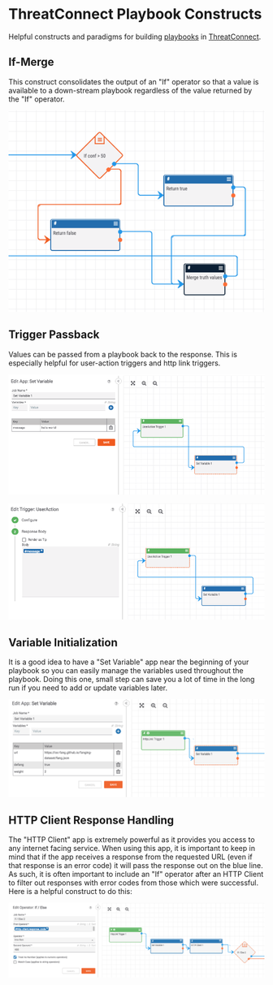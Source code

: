 # ThreatConnect Playbook Constructs

Helpful constructs and paradigms for building [playbooks](http://kb.threatconnect.com/customer/en/portal/articles/2744775-playbooks) in [ThreatConnect](https://app.threatconnect.com).

## If-Merge

This construct consolidates the output of an "If" operator so that a value is available to a down-stream playbook regardless of the value returned by the "If" operator.

![if_merge](_images/if_merge.png)

## Trigger Passback

Values can be passed from a playbook back to the response. This is especially helpful for user-action triggers and http link triggers.

![trigger passback 1](_images/trigger_passback_1.png)

![trigger passback 2](_images/trigger_passback_2.png)

## Variable Initialization

It is a good idea to have a "Set Variable" app near the beginning of your playbook so you can easily manage the variables used throughout the playbook. Doing this one, small step can save you a lot of time in the long run if you need to add or update variables later.

![variable initialization](_images/variable_init.png)

## HTTP Client Response Handling

The "HTTP Client" app is extremely powerful as it provides you access to any internet facing service. When using this app, it is important to keep in mind that if the app receives a response from the requested URL (even if that response is an error code) it will pass the response out on the blue line. As such, it is often important to include an "If" operator after an HTTP Client to filter out responses with error codes from those which were successful. Here is a helpful construct to do this:

![http response handling](_images/http_response_handling.png)
